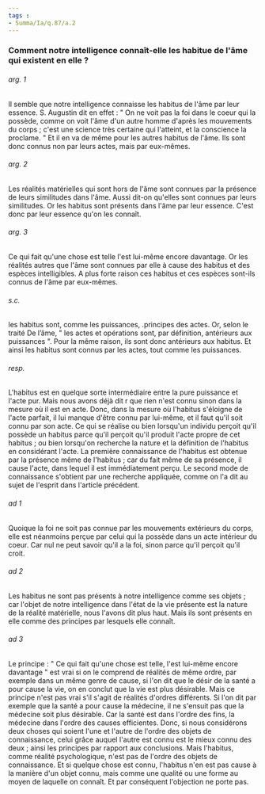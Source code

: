 ```yaml
---
tags : 
- Summa/Ia/q.87/a.2
---
```


### Comment notre intelligence connaît-elle les habitue de l'âme qui existent en elle ?



###### arg. 1
Il semble que notre intelligence connaisse les habitus de l'âme par leur essence. S. Augustin dit en effet : " On ne voit pas la foi dans le coeur qui la possède, comme on voit l'âme d'un autre homme d'après les mouvements du corps ; c'est une science très certaine qui l'atteint, et la conscience la proclame. " Et il en va de même pour les autres habitus de l'âme. Ils sont donc connus non par leurs actes, mais par eux-mêmes. 

###### arg. 2
Les réalités matérielles qui sont hors de l'âme sont connues par la présence de leurs similitudes dans l'âme. Aussi dit-on qu'elles sont connues par leurs similitudes. Or les habitus sont présents dans l'âme par leur essence. C'est donc par leur essence qu'on les connaît. 

###### arg. 3
Ce qui fait qu'une chose est telle l'est lui-même encore davantage. Or les réalités autres que l'âme sont connues par elle à cause des habitus et des espèces intelligibles. A plus forte raison ces habitus et ces espèces sont-ils connus de l'âme par eux-mêmes. 

###### s.c.
les habitus sont, comme les puissances, .principes des actes. Or, selon le traité De l’âme, " les actes et opérations sont, par définition, antérieurs aux puissances ". Pour la même raison, ils sont donc antérieurs aux habitus. Et ainsi les habitus sont connus par les actes, tout comme les puissances. 

###### resp.
L'habitus est en quelque sorte intermédiaire entre la pure puissance et l'acte pur. Mais nous avons déjà dit r que rien n'est connu sinon dans la mesure où il est en acte. Donc, dans la mesure où l'habitus s'éloigne de l'acte parfait, il lui manque d'être connu par lui-même, et il faut qu'il soit connu par son acte. Ce qui se réalise ou bien lorsqu'un individu perçoit qu'il possède un habitus parce qu'il perçoit qu'il produit l'acte propre de cet habitus ; ou bien lorsqu'on recherche la nature et la définition de l'habitus en considérant l'acte. La première connaissance de l'habitus est obtenue par la présence même de l'habitus ; car du fait même de sa présence, il cause l'acte, dans lequel il est immédiatement perçu. Le second mode de connaissance s'obtient par une recherche appliquée, comme on l'a dit au sujet de l'esprit dans l'article précédent. 

###### ad 1
Quoique la foi ne soit pas connue par les mouvements extérieurs du corps, elle est néanmoins perçue par celui qui la possède dans un acte intérieur du coeur. Car nul ne peut savoir qu'il a la foi, sinon parce qu'il perçoit qu'il croit. 

###### ad 2
Les habitus ne sont pas présents à notre intelligence comme ses objets ; car l'objet de notre intelligence dans l'état de la vie présente est la nature de la réalité matérielle, nous l'avons dit plus haut. Mais ils sont présents en elle comme des principes par lesquels elle connaît. 

###### ad 3
Le principe : " Ce qui fait qu'une chose est telle, l'est lui-même encore davantage " est vrai si on le comprend de réalités de même ordre, par exemple dans un même genre de cause, si l'on dit que le désir de la santé a pour cause la vie, on en conclut que la vie est plus désirable. Mais ce principe n'est pas vrai s'il s'agit de réalités d'ordres différents. Si l'on dit par exemple que la santé a pour cause la médecine, il ne s'ensuit pas que la médecine soit plus désirable. Car la santé est dans l'ordre des fins, la médecine dans l'ordre des causes efficientes. Donc, si nous considérons deux choses qui soient l'une et l'autre de l'ordre des objets de connaissance, celui grâce auquel l'autre est connu est le mieux connu des deux ; ainsi les principes par rapport aux conclusions. Mais l'habitus, comme réalité psychologique, n'est pas de l'ordre des objets de connaissance. Et si quelque chose est connu, l'habitus n'en est pas cause à la manière d'un objet connu, mais comme une qualité ou une forme au moyen de laquelle on connaît. Et par conséquent l'objection ne porte pas. 

